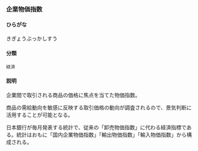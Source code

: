 <div style="display:none;">

## [あ行](securities-terms?id=あ行)
## [か行](securities-terms?id=か行)

</div>

### 企業物価指数

#### ひらがな

きぎょうぶっかしすう

#### 分類

`経済`

#### 説明

企業間で取引される商品の価格に焦点を当てた物価指数。
商品の需給動向を敏感に反映する取引価格の動向が調査されるので、景気判断に活用することが可能となる。
 
日本銀行が毎月発表する統計で、従来の「卸売物価指数」に代わる経済指標である。統計はおもに「国内企業物価指数」「輸出物価指数」「輸入物価指数」から構成される。

<div style="display:none;">

## [さ行](securities-terms?id=さ行)
## [た行](securities-terms?id=た行)
## [な行](securities-terms?id=な行)
## [は行](securities-terms?id=は行)
## [ま行](securities-terms?id=ま行)
## [や行](securities-terms?id=や行)
## [ら行](securities-terms?id=ら行)
## [わ行](securities-terms?id=わ行)
## [英数字・記号](securities-terms?id=英数字・記号)

</div>

